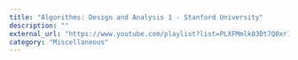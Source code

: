 ```yaml
---
title: "Algorithms: Design and Analysis 1 - Stanford University"
description: ""
external_url: "https://www.youtube.com/playlist?list=PLXFMmlk03Dt7Q0xr1PIAriY5623cKiH7V"
category: "Miscellaneous"
---
```

